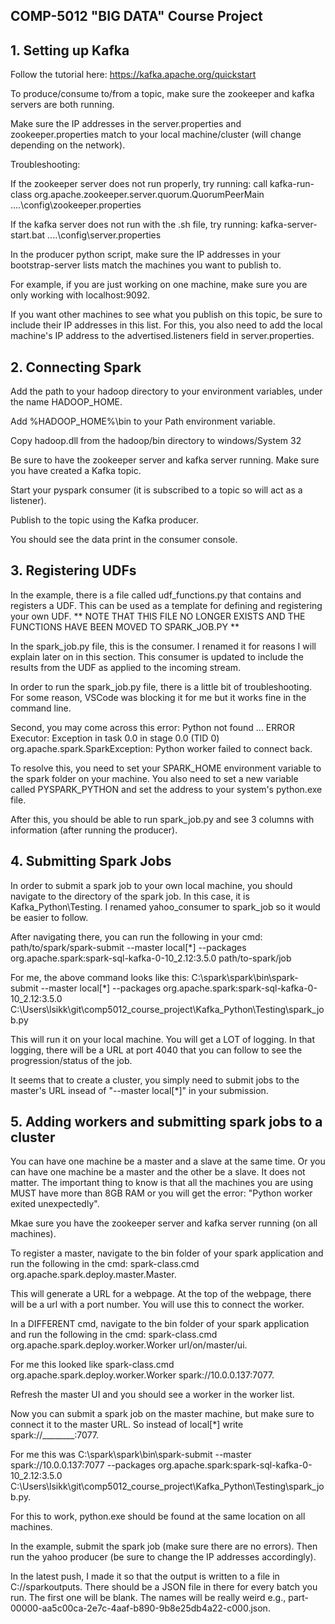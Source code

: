 ## COMP-5012 "BIG DATA" Course Project

## 1. Setting up Kafka

Follow the tutorial here: https://kafka.apache.org/quickstart

To produce/consume to/from a topic, make sure the zookeeper and kafka servers are both running. 

Make sure the IP addresses in the server.properties and zookeeper.properties match to your local machine/cluster (will change depending on the network).

Troubleshooting:

If the zookeeper server does not run properly, try running: call kafka-run-class org.apache.zookeeper.server.quorum.QuorumPeerMain ..\..\config\zookeeper.properties

If the kafka server does not run with the .sh file, try running: kafka-server-start.bat ..\..\config\server.properties

In the producer python script, make sure the IP addresses in your bootstrap-server lists match the machines you want to publish to. 

For example, if you are just working on one machine, make sure you are only working with localhost:9092. 

If you want other machines to see what you publish on this topic, be sure to include their IP addresses in this list. For this, you also need to add the local machine's IP address to the advertised.listeners field in server.properties.

## 2. Connecting Spark

Add the path to your hadoop directory to your environment variables, under the name HADOOP_HOME.

Add %HADOOP_HOME%\bin to your Path environment variable.

Copy hadoop.dll from the hadoop/bin directory to windows/System 32

Be sure to have the zookeeper server and kafka server running. Make sure you have created a Kafka topic.

Start your pyspark consumer (it is subscribed to a topic so will act as a listener).

Publish to the topic using the Kafka producer.

You should see the data print in the consumer console.

## 3. Registering UDFs

In the example, there is a file called udf_functions.py that contains and registers a UDF. This can be used as a template for defining and registering your own UDF. ** NOTE THAT THIS FILE NO LONGER EXISTS AND THE FUNCTIONS HAVE BEEN MOVED TO SPARK_JOB.PY **

In the spark_job.py file, this is the consumer. I renamed it for reasons I will explain later on in this section. This consumer is updated to include the results from the UDF as applied to the incoming stream.

In order to run the spark_job.py file, there is a little bit of troubleshooting. For some reason, VSCode was blocking it for me but it works fine in the command line. 

Second, you may come across this error: Python not found ... ERROR Executor: Exception in task 0.0 in stage 0.0 (TID 0) org.apache.spark.SparkException: Python worker failed to connect back.

To resolve this, you need to set your SPARK_HOME environment variable to the spark folder on your machine. You also need to set a new variable called PYSPARK_PYTHON and set the address to your system's python.exe file.

After this, you should be able to run spark_job.py and see 3 columns with information (after running the producer).

## 4. Submitting Spark Jobs

In order to submit a spark job to your own local machine, you should navigate to the directory of the spark job. In this case, it is Kafka_Python\Testing. I renamed yahoo_consumer to spark_job so it would be easier to follow.

After navigating there, you can run the following in your cmd: path/to/spark/spark-submit --master local[*] --packages org.apache.spark:spark-sql-kafka-0-10_2.12:3.5.0 path/to-spark/job

For me, the above command looks like this: C:\spark\spark\bin\spark-submit --master local[*] --packages org.apache.spark:spark-sql-kafka-0-10_2.12:3.5.0 C:\Users\lsikk\git\comp5012_course_project\Kafka_Python\Testing\spark_job.py

This will run it on your local machine. You will get a LOT of logging. In that logging, there will be a URL at port 4040 that you can follow to see the progression/status of the job.

It seems that to create a cluster, you simply need to submit jobs to the master's URL insead of "--master local[*]" in your submission. 

## 5. Adding workers and submitting spark jobs to a cluster

You can have one machine be a master and a slave at the same time. Or you can have one machine be a master and the other be a slave. It does not matter. The important thing to know is that all the machines you are using MUST have more than 8GB RAM or you will get the error: "Python worker exited unexpectedly". 

Mkae sure you have the zookeeper server and kafka server running (on all machines). 

To register a master, navigate to the bin folder of your spark application and run the following in the cmd: spark-class.cmd org.apache.spark.deploy.master.Master.

This will generate a URL for a webpage. At the top of the webpage, there will be a url with a port number. You will use this to connect the worker.

In a DIFFERENT cmd, navigate to the bin folder of your spark application and run the following in the cmd: spark-class.cmd org.apache.spark.deploy.worker.Worker url/on/master/ui.

For me this looked like spark-class.cmd org.apache.spark.deploy.worker.Worker spark://10.0.0.137:7077.

Refresh the master UI and you should see a worker in the worker list. 

Now you can submit a spark job on the master machine, but make sure to connect it to the master URL. So instead of local[*] write spark://________:7077.

For me this was C:\spark\spark\bin\spark-submit --master spark://10.0.0.137:7077 --packages org.apache.spark:spark-sql-kafka-0-10_2.12:3.5.0 C:\Users\lsikk\git\comp5012_course_project\Kafka_Python\Testing\spark_job.py.

For this to work, python.exe should be found at the same location on all machines.

In the example, submit the spark job (make sure there are no errors). Then run the yahoo producer (be sure to change the IP addresses accordingly). 

In the latest push, I made it so that the output is written to a file in C://sparkoutputs. There should be a JSON file in there for every batch you run. The first one will be blank. The names will be really weird e.g., part-00000-aa5c00ca-2e7c-4aaf-b890-9b8e25db4a22-c000.json. 
